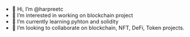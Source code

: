 - 👋 Hi, I’m @harpreetc
- 👀 I’m interested in working on blockchain project
- 🌱 I’m currently learning pyhton and solidity
- 💞️ I’m looking to collaborate on blockchain, NFT, DeFi, Token projects. 


<!---
harpreetc/harpreetc is a ✨ special ✨ repository because its `README.md` (this file) appears on your GitHub profile.
You can click the Preview link to take a look at your changes.
--->
